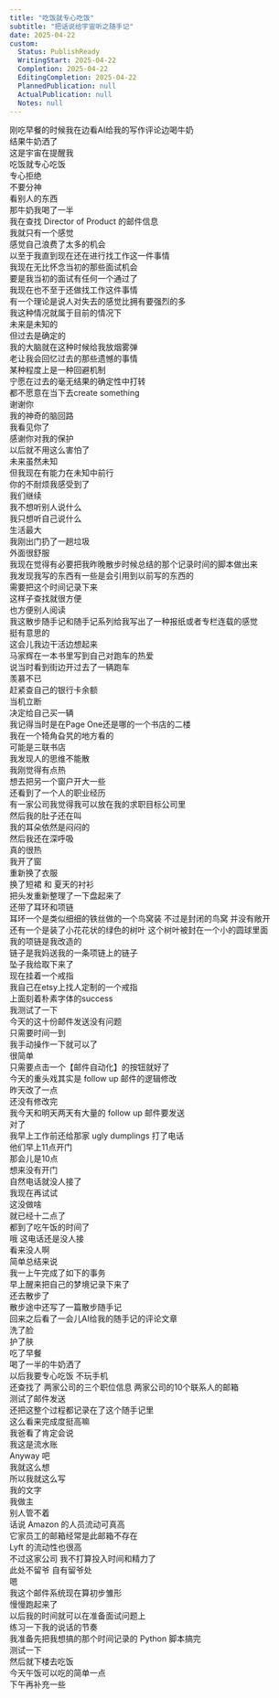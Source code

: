 ```yaml
---      
title: "吃饭就专心吃饭"      
subtitle: "把话说给宇宙听之随手记"      
date: 2025-04-22      
custom:      
  Status: PublishReady      
  WritingStart: 2025-04-22      
  Completion: 2025-04-22      
  EditingCompletion: 2025-04-22      
  PlannedPublication: null      
  ActualPublication: null      
  Notes: null      
---        
```

刚吃早餐的时候我在边看AI给我的写作评论边喝牛奶        
结果牛奶洒了        
这是宇宙在提醒我        
吃饭就专心吃饭        
专心拒绝        
不要分神        
看别人的东西        
那牛奶我喝了一半          
我在查找 Director of Product 的邮件信息        
我就只有一个感觉        
感觉自己浪费了太多的机会        
以至于我直到现在还在进行找工作这一件事情        
我现在无比怀念当初的那些面试机会        
要是我当初的面试有任何一个通过了        
我现在也不至于还做找工作这件事情          
有一个理论是说人对失去的感觉比拥有要强烈的多        
我这种情况就属于目前的情况下        
未来是未知的        
但过去是确定的        
我的大脑就在这种时候给我放烟雾弹        
老让我会回忆过去的那些遗憾的事情        
某种程度上是一种回避机制        
宁愿在过去的毫无结果的确定性中打转        
都不愿意在当下去create something          
谢谢你        
我的神奇的脑回路        
我看见你了        
感谢你对我的保护        
以后就不用这么害怕了        
未来虽然未知        
但我现在有能力在未知中前行        
你的不耐烦我感受到了        
我们继续          
我不想听别人说什么        
我只想听自己说什么        
生活最大          
我刚出门扔了一趟垃圾        
外面很舒服          
我现在觉得有必要把我昨晚散步时候总结的那个记录时间的脚本做出来        
我发现我写的东西有一些是会引用到以前写的东西的        
需要把这个时间记录下来        
这样子查找就很方便        
也方便别人阅读        
我这散步随手记和随手记系列给我写出了一种报纸或者专栏连载的感觉        
挺有意思的          
这会儿我边干活边想起来        
马家辉在一本书里写到自己对跑车的热爱        
说当时看到街边开过去了一辆跑车        
羡慕不已        
赶紧查自己的银行卡余额        
当机立断        
决定给自己买一辆        
我记得当时是在Page One还是哪的一个书店的二楼        
我在一个犄角旮旯的地方看的        
可能是三联书店          
我发现人的思维不能散        
我刚觉得有点热        
想去把另一个窗户开大一些        
还看到了一个人的职业经历        
有一家公司我觉得我可以放在我的求职目标公司里        
然后我的肚子还在叫        
我的耳朵依然是闷闷的        
然后我还在深呼吸          
真的很热        
我开了窗        
重新换了衣服        
换了短裙 和 夏天的衬衫        
把头发重新整理了一下盘起来了        
还带了耳环和项链        
耳环一个是类似细细的铁丝做的一个鸟窝装 不过是封闭的鸟窝 并没有敞开        
还有一个是装了小花花状的绿色的树叶 这个树叶被封在一个小的圆球里面        
我的项链是我改造的        
链子是我妈送我的一条项链上的链子        
坠子我给取下来了        
现在挂着一个戒指        
我自己在etsy上找人定制的一个戒指        
上面刻着朴素字体的success          
我测试了一下        
今天的这十份邮件发送没有问题        
只需要时间一到        
我手动操作一下就可以了        
很简单        
只需要点击一个【邮件自动化】的按钮就好了        
今天的重头戏其实是 follow up 邮件的逻辑修改        
昨天改了一点        
还没有修改完        
我今天和明天两天有大量的 follow up 邮件要发送          
对了        
我早上工作前还给那家 ugly dumplings 打了电话        
他们早上11点开门        
那会儿是10点        
想来没有开门        
自然电话就没人接了        
我现在再试试          
这没做啥        
就已经十二点了        
都到了吃午饭的时间了        
哦 这电话还是没人接        
看来没人啊          
简单总结来说        
我一上午完成了如下的事务        
早上醒来把自己的梦境记录下来了        
还去散步了        
散步途中还写了一篇散步随手记        
回来之后看了一会儿AI给我的随手记的评论文章        
洗了脸        
护了肤        
吃了早餐        
喝了一半的牛奶洒了        
以后我要专心吃饭 不玩手机        
还查找了 两家公司的三个职位信息 两家公司的10个联系人的邮箱        
测试了邮件发送        
还把这整个过程都记录在了这个随手记里        
这么看来完成度挺高嘛          
我爸看了肯定会说        
我这是流水账        
Anyway 吧        
我就这么想        
所以我就这么写        
我的文字        
我做主        
别人管不着          
话说 Amazon 的人员流动可真高        
它家员工的邮箱经常是此邮箱不存在        
Lyft 的流动性也很高        
不过这家公司 我不打算投入时间和精力了        
此处不留爷 自有留爷处          
嗯        
我这个邮件系统现在算初步雏形        
慢慢跑起来了        
以后我的时间就可以在准备面试问题上        
练习一下我的说话的节奏          
我准备先把我想搞的那个时间记录的 Python 脚本搞完        
测试一下        
然后就下楼去吃饭        
今天午饭可以吃的简单一点        
下午再补充一些          
      